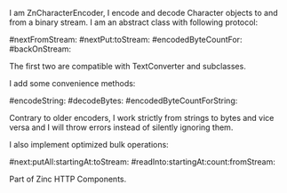 I am ZnCharacterEncoder, I encode and decode Character objects to and from a binary stream.I am an abstract class with following protocol:#nextFromStream:#nextPut:toStream:#encodedByteCountFor:#backOnStream:The first two are compatible with TextConverter and subclasses.I add some convenience methods:#encodeString:#decodeBytes:#encodedByteCountForString:Contrary to older encoders, I work strictly from strings to bytes and vice versa and I will throw errors instead of silently ignoring them.I also implement optimized bulk operations:#next:putAll:startingAt:toStream:#readInto:startingAt:count:fromStream:Part of Zinc HTTP Components.